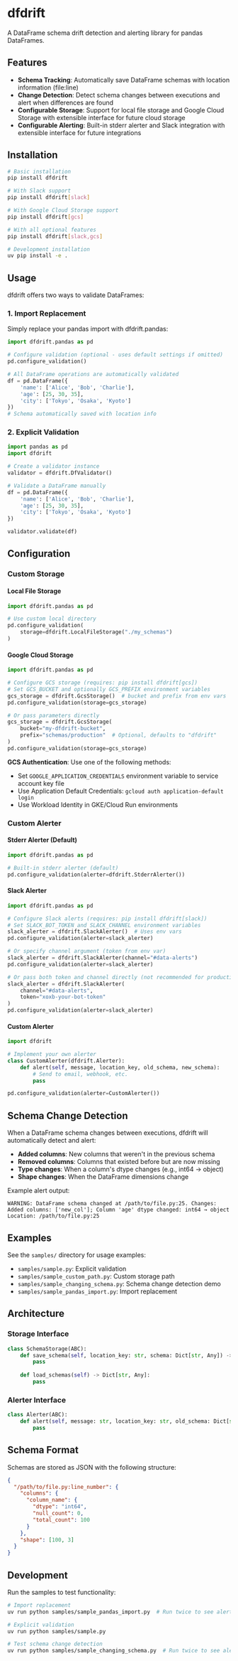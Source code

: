 # dfdrift

A DataFrame schema drift detection and alerting library for pandas DataFrames.

## Features

- **Schema Tracking**: Automatically save DataFrame schemas with location information (file:line)
- **Change Detection**: Detect schema changes between executions and alert when differences are found
- **Configurable Storage**: Support for local file storage and Google Cloud Storage with extensible interface for future cloud storage
- **Configurable Alerting**: Built-in stderr alerter and Slack integration with extensible interface for future integrations

## Installation

```bash
# Basic installation
pip install dfdrift

# With Slack support
pip install dfdrift[slack]

# With Google Cloud Storage support
pip install dfdrift[gcs]

# With all optional features
pip install dfdrift[slack,gcs]

# Development installation
uv pip install -e .
```

## Usage

dfdrift offers two ways to validate DataFrames:

### 1. Import Replacement

Simply replace your pandas import with dfdrift.pandas:

```python
import dfdrift.pandas as pd

# Configure validation (optional - uses default settings if omitted)
pd.configure_validation()

# All DataFrame operations are automatically validated
df = pd.DataFrame({
    'name': ['Alice', 'Bob', 'Charlie'],
    'age': [25, 30, 35],
    'city': ['Tokyo', 'Osaka', 'Kyoto']
})
# Schema automatically saved with location info
```

### 2. Explicit Validation

```python
import pandas as pd
import dfdrift

# Create a validator instance
validator = dfdrift.DfValidator()

# Validate a DataFrame manually
df = pd.DataFrame({
    'name': ['Alice', 'Bob', 'Charlie'],
    'age': [25, 30, 35],
    'city': ['Tokyo', 'Osaka', 'Kyoto']
})

validator.validate(df)
```

## Configuration

### Custom Storage

#### Local File Storage
```python
import dfdrift.pandas as pd

# Use custom local directory
pd.configure_validation(
    storage=dfdrift.LocalFileStorage("./my_schemas")
)
```

#### Google Cloud Storage
```python
import dfdrift.pandas as pd

# Configure GCS storage (requires: pip install dfdrift[gcs])
# Set GCS_BUCKET and optionally GCS_PREFIX environment variables
gcs_storage = dfdrift.GcsStorage()  # bucket and prefix from env vars
pd.configure_validation(storage=gcs_storage)

# Or pass parameters directly
gcs_storage = dfdrift.GcsStorage(
    bucket="my-dfdrift-bucket",
    prefix="schemas/production"  # Optional, defaults to "dfdrift"
)
pd.configure_validation(storage=gcs_storage)
```

**GCS Authentication**: Use one of the following methods:
- Set `GOOGLE_APPLICATION_CREDENTIALS` environment variable to service account key file
- Use Application Default Credentials: `gcloud auth application-default login`
- Use Workload Identity in GKE/Cloud Run environments

### Custom Alerter

#### Stderr Alerter (Default)
```python
import dfdrift.pandas as pd

# Built-in stderr alerter (default)
pd.configure_validation(alerter=dfdrift.StderrAlerter())
```

#### Slack Alerter
```python
import dfdrift.pandas as pd

# Configure Slack alerts (requires: pip install dfdrift[slack])
# Set SLACK_BOT_TOKEN and SLACK_CHANNEL environment variables
slack_alerter = dfdrift.SlackAlerter()  # Uses env vars
pd.configure_validation(alerter=slack_alerter)

# Or specify channel argument (token from env var)
slack_alerter = dfdrift.SlackAlerter(channel="#data-alerts")
pd.configure_validation(alerter=slack_alerter)

# Or pass both token and channel directly (not recommended for production)
slack_alerter = dfdrift.SlackAlerter(
    channel="#data-alerts",
    token="xoxb-your-bot-token"
)
pd.configure_validation(alerter=slack_alerter)
```

#### Custom Alerter
```python
import dfdrift

# Implement your own alerter
class CustomAlerter(dfdrift.Alerter):
    def alert(self, message, location_key, old_schema, new_schema):
        # Send to email, webhook, etc.
        pass

pd.configure_validation(alerter=CustomAlerter())
```

## Schema Change Detection

When a DataFrame schema changes between executions, dfdrift will automatically detect and alert:

- **Added columns**: New columns that weren't in the previous schema
- **Removed columns**: Columns that existed before but are now missing
- **Type changes**: When a column's dtype changes (e.g., int64 → object)
- **Shape changes**: When the DataFrame dimensions change

Example alert output:
```
WARNING: DataFrame schema changed at /path/to/file.py:25. Changes: Added columns: ['new_col']; Column 'age' dtype changed: int64 → object
Location: /path/to/file.py:25
```

## Examples

See the `samples/` directory for usage examples:

- `samples/sample.py`: Explicit validation
- `samples/sample_custom_path.py`: Custom storage path
- `samples/sample_changing_schema.py`: Schema change detection demo
- `samples/sample_pandas_import.py`: Import replacement

## Architecture

### Storage Interface

```python
class SchemaStorage(ABC):
    def save_schema(self, location_key: str, schema: Dict[str, Any]) -> None:
        pass
    
    def load_schemas(self) -> Dict[str, Any]:
        pass
```

### Alerter Interface

```python
class Alerter(ABC):
    def alert(self, message: str, location_key: str, old_schema: Dict[str, Any], new_schema: Dict[str, Any]) -> None:
        pass
```

## Schema Format

Schemas are stored as JSON with the following structure:

```json
{
  "/path/to/file.py:line_number": {
    "columns": {
      "column_name": {
        "dtype": "int64",
        "null_count": 0,
        "total_count": 100
      }
    },
    "shape": [100, 3]
  }
}
```

## Development

Run the samples to test functionality:

```bash
# Import replacement
uv run python samples/sample_pandas_import.py  # Run twice to see alerts

# Explicit validation
uv run python samples/sample.py

# Test schema change detection
uv run python samples/sample_changing_schema.py  # Run twice to see alerts
```
